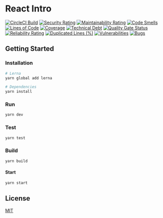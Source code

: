 # React Intro

[![CircleCI Build](https://circleci.com/gh/rafiandria23/rafiandria23.tech.svg?style=svg)](https://github.com/rafiandria23/rafiandria23.tech)
[![Security Rating](https://sonarcloud.io/api/project_badges/measure?project=rafiandria23_rafiandria23.tech&metric=security_rating)](https://sonarcloud.io/summary/new_code?id=rafiandria23_rafiandria23.tech)
[![Maintainability Rating](https://sonarcloud.io/api/project_badges/measure?project=rafiandria23_rafiandria23.tech&metric=sqale_rating)](https://sonarcloud.io/summary/new_code?id=rafiandria23_rafiandria23.tech)
[![Code Smells](https://sonarcloud.io/api/project_badges/measure?project=rafiandria23_rafiandria23.tech&metric=code_smells)](https://sonarcloud.io/summary/new_code?id=rafiandria23_rafiandria23.tech)
[![Lines of Code](https://sonarcloud.io/api/project_badges/measure?project=rafiandria23_rafiandria23.tech&metric=ncloc)](https://sonarcloud.io/summary/new_code?id=rafiandria23_rafiandria23.tech)
[![Coverage](https://sonarcloud.io/api/project_badges/measure?project=rafiandria23_rafiandria23.tech&metric=coverage)](https://sonarcloud.io/summary/new_code?id=rafiandria23_rafiandria23.tech)
[![Technical Debt](https://sonarcloud.io/api/project_badges/measure?project=rafiandria23_rafiandria23.tech&metric=sqale_index)](https://sonarcloud.io/summary/new_code?id=rafiandria23_rafiandria23.tech)
[![Quality Gate Status](https://sonarcloud.io/api/project_badges/measure?project=rafiandria23_rafiandria23.tech&metric=alert_status)](https://sonarcloud.io/summary/new_code?id=rafiandria23_rafiandria23.tech)
[![Reliability Rating](https://sonarcloud.io/api/project_badges/measure?project=rafiandria23_rafiandria23.tech&metric=reliability_rating)](https://sonarcloud.io/summary/new_code?id=rafiandria23_rafiandria23.tech)
[![Duplicated Lines (%)](https://sonarcloud.io/api/project_badges/measure?project=rafiandria23_rafiandria23.tech&metric=duplicated_lines_density)](https://sonarcloud.io/summary/new_code?id=rafiandria23_rafiandria23.tech)
[![Vulnerabilities](https://sonarcloud.io/api/project_badges/measure?project=rafiandria23_rafiandria23.tech&metric=vulnerabilities)](https://sonarcloud.io/summary/new_code?id=rafiandria23_rafiandria23.tech)
[![Bugs](https://sonarcloud.io/api/project_badges/measure?project=rafiandria23_rafiandria23.tech&metric=bugs)](https://sonarcloud.io/summary/new_code?id=rafiandria23_rafiandria23.tech)

## Getting Started

### Installation

```sh
# Lerna
yarn global add lerna

# Dependencies
yarn install
```

### Run

```sh
yarn dev
```

### Test

```sh
yarn test
```

### Build

```sh
yarn build
```

#### Start

```sh
yarn start
```

## License

[MIT](LICENSE)
